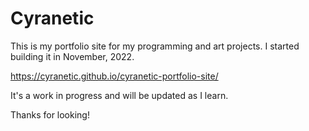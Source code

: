 # Cyranetic

This is my portfolio site for my programming and art projects. I started building it in November, 2022.

https://cyranetic.github.io/cyranetic-portfolio-site/

It's a work in progress and will be updated as I learn.

Thanks for looking!
